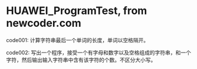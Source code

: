 # HUAWEI_ProgramTest, from newcoder.com
code001: 计算字符串最后一个单词的长度，单词以空格隔开。

code002: 写出一个程序，接受一个有字母和数字以及空格组成的字符串，和一个字符，然后输出输入字符串中含有该字符的个数。不区分大小写。

